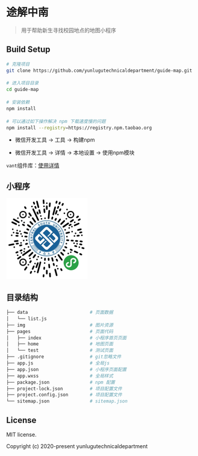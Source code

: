 # 途解中南

> 用于帮助新生寻找校园地点的地图小程序



## Build Setup

```bash
# 克隆项目
git clone https://github.com/yunlugutechnicaldepartment/guide-map.git

# 进入项目目录
cd guide-map

# 安装依赖
npm install

# 可以通过如下操作解决 npm 下载速度慢的问题
npm install --registry=https://registry.npm.taobao.org
```

- 微信开发工具 -> 工具 -> 构建npm

- 微信开发工具 -> 详情 -> 本地设置 -> 使用npm模块

`vant`组件库：[使用详情](https://youzan.github.io/vant-weapp/#/intro)



## 小程序

<img src="qr-code.png" alt="qr-code" style="zoom: 50%;" />

## 目录结构

```bash
├── data                       # 页面数据
│   └── list.js
├── img                        # 图片资源
├── pages                      # 页面代码
│   ├── index                  # 小程序首页页面
│   ├── home                   # 地图页面
│   └── test                   # 测试页面
├── .gitignore                 # git忽略文件
├── app.js					   # 全局js
├── app.json                   # 小程序页面配置
├── app.wxss				   # 全局样式
├── package.json               # npm 配置
├── project-lock.json          # 项目配置文件
├── project.config.json        # 项目配置文件
└── sitemap.json               # sitemap.json
```



## License

MIT license.

Copyright (c) 2020-present yunlugutechnicaldepartment